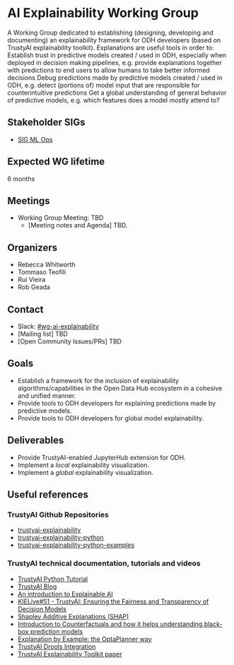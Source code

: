 # AI Explainability Working Group

A Working Group dedicated to establishing (designing, developing and documenting) an explainability framework for ODH developers (based on TrustyAI explainability toolkit). 
Explanations are useful tools in order to:
Establish trust in predictive models created / used in ODH, especially when deployed in decision making pipelines, e.g. provide explanations together with predictions to end users to allow humans to take better informed decisions
Debug predictions made by predictive models created / used in ODH, e.g. detect (portions of) model input that are responsible for counterintuitive predictions
Get a global understanding of general behavior of predictive models, e.g. which features does a model mostly attend to?

## Stakeholder SIGs
* [SIG ML Ops](/sig-ml-ops)

## Expected WG lifetime
6 months

## Meetings
* Working Group Meeting: TBD
  * [Meeting notes and Agenda] TBD.

## Organizers

* Rebecca Whitworth
* Tommaso Teofili
* Rui Vieira
* Rob Geada

## Contact
- Slack: [#wg-ai-explainability](https://odh-io.slack.com/archives/C03UFCVFFEY)
- [Mailing list] TBD
- [Open Community Issues/PRs] TBD

## Goals

* Establish a framework for the inclusion of explainability algorithms/capabilities in the Open Data Hub ecosystem in a cohesive and unified manner.
* Provide tools to ODH developers for explaining predictions made by predictive models.
* Provide tools to ODH developers for global model explainability. 

## Deliverables

* Provide TrustyAI-enabled JupyterHub extension for ODH.
* Implement a _local_ explainability visualization.
* Implement a _global_ explainability visualization.

## Useful references

### TrustyAI Github Repositories

* [trustyai-explainability](https://github.com/trustyai-explainability/trustyai-explainability)
* [trustyai-explainability-python](https://github.com/trustyai-explainability/trustyai-explainability-python)
* [trustyai-explainability-python-examples](https://github.com/trustyai-explainability/trustyai-explainability-python-examples)

### TrustyAI technical documentation, tutorials and videos

* [TrustyAI Python Tutorial](https://trustyai-explainability-python.readthedocs.io/en/latest/tutorial.html#tutorial)
* [TrustyAI Blog](https://blog.kie.org/category/all?s=trustyai)
* [An introduction to Explainable AI](https://www.youtube.com/watch?v=mg_4UvQzC3w)
* [KIELive#51 - TrustyAI: Ensuring the Fairness and Transparency of Decision Models](https://www.youtube.com/watch?v=C5NGczQMHu0)
* [Shapley Additive Explanations (SHAP)](https://www.youtube.com/watch?v=VB9uV-x0gtg)
* [Introduction to Counterfactuals and how it helps understanding black-box prediction models](https://www.youtube.com/watch?v=zXwbzo_GcwA)
* [Explanation by Example: the OptaPlanner way](https://www.youtube.com/watch?v=4H3U6xyCgMI)
* [TrustyAI Drools Integration](https://drive.google.com/file/d/1Ti8HOzKUIJw7Qzp7J4jHEB0uYUd6lhYs/view)
* [TrustyAI Explainability Toolkit paper](https://arxiv.org/abs/2104.12717)


